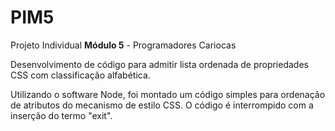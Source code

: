 # PIM5
Projeto Individual **Módulo 5** - Programadores Cariocas

Desenvolvimento de código para admitir lista ordenada de propriedades CSS com classificação alfabética.

Utilizando o software Node, foi montado um código simples para ordenação de atributos do mecanismo de estilo CSS. O código é interrompido com a inserção do termo "exit".
